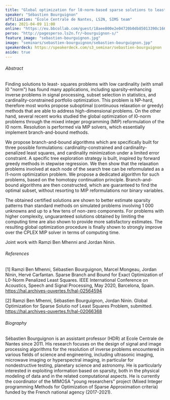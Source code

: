 ```yaml
---
title: "Global optimization for l0-norm-based sparse solutions to least squares problems"
speaker: "Sébastien Bourguignon"
affiliation: "École Centrale de Nantes, LS2N, SIMS team"
date: 2021-04-09 11:00
online: "https://eu.bbcollab.com/guest/18aee800e2e04720b0db85013390c166"
perso: "http://pagesperso.ls2n.fr/~bourguignon-s/"
feature_image: "sebastien-bourguignon.jpg"
image: "seminars/sebastien-bourguignon/sebastien-bourguignon.jpp"
speakerdeck: https://speakerdeck.com/s3_seminar/sebastien-bourguignon
aside: true
---
```


<div style="text-align:center">
<script async class="speakerdeck-embed" data-id="1ecbaa2a8a8047b086bbca1333693e8a" data-ratio="1.33333333333333" src="//speakerdeck.com/assets/embed.js"></script>
</div>

###### Abstract

Finding solutions to least- squares problems with low cardinality (with small l0 "norm") has found many applications, including sparsity-enhancing inverse problems in signal processing, subset selection in statistics, and cardinality-constrained portfolio optimization. This problem is NP-hard, therefore most works propose suboptimal (continuous relaxation or greedy) methods that are able to address high-dimensional problems. On the other hand, several recent works studied the global optimization of l0-norm problems through the mixed integer programming (MIP) reformulation of the l0 norm. Resolution is performed via MIP solvers, which essentially implement branch-and-bound methods.

We propose branch-and-bound algorithms which are specifically built for three possible formulations: cardinality-constrained and cardinality-penalized least squares, and cardinality minimization under a limited error constraint. A specific tree exploration strategy is built, inspired by forward greedy methods in stepwise regression. We then show that the relaxation problems involved at each node of the search tree can be reformulated as a l1-norm optimization problem. We propose a dedicated algorithm for such problems, based on the homotopy continuation principle. Branch-and-bound algorithms are then constructed, which are guaranteed to find the optimal subset, without resorting to MIP reformulations nor binary variables.

The obtained certified solutions are shown to better estimate sparsity patterns than standard methods on simulated problems involving 1 000 unknowns and up to a few tens of non-zero components. For problems with higher complexity, unguaranteed solutions obtained by limiting the computing time are also shown to provide more satisfactory estimates. The resulting global optimization procedure is finally shown to strongly improve over the CPLEX MIP solver in terms of computing time.

Joint work with Ramzi Ben Mhenni and Jordan Ninin.

###### References

[1] Ramzi Ben Mhenni, Sébastien Bourguignon, Marcel Mongeau, Jordan Ninin, Hervé Carfantan. Sparse Branch and Bound for Exact Optimization of L0-Norm Penalized Least Squares. IEEE International Conference on Acoustics, Speech and Signal Processing, May 2020, Barcelona, Spain. https://hal.archives-ouvertes.fr/hal-02564594

[2] Ramzi Ben Mhenni, Sébastien Bourguignon, Jordan Ninin. Global Optimization for Sparse Solutio nof Least Squares Problem, submitted. https://hal.archives-ouvertes.fr/hal-02066368

###### Biography

Sébastien Bourguignon is an assistant professor (HDR) at Ecole Centrale de Nantes since 2011. His research focuses on the design of signal and image processing algorithms for the resolution of inverse problems encountered in various fields of science and engineering, including ultrasonic imaging, microwave imaging or hyperspectral imaging, in particular for nondestructive testing, planetary science and astronomy. He is particularly interested in exploiting information based on sparsity, both in the physical modeling of data and in the related computational aspects. He is currently the coordinator of the MIMOSA "young researchers" project (Mixed Integer programming Methods for Optimization of Sparse Approximation criteria) funded by the French national agency (2017-2021).
